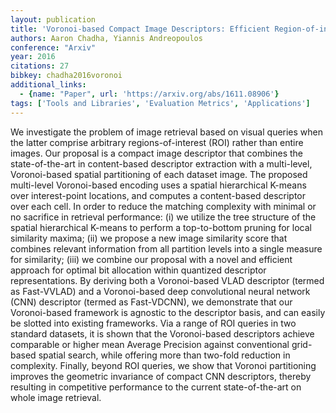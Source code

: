 ```yaml
---
layout: publication
title: 'Voronoi-based Compact Image Descriptors: Efficient Region-of-interest Retrieval With VLAD And Deep-learning-based Descriptors'
authors: Aaron Chadha, Yiannis Andreopoulos
conference: "Arxiv"
year: 2016
citations: 27
bibkey: chadha2016voronoi
additional_links:
  - {name: "Paper", url: 'https://arxiv.org/abs/1611.08906'}
tags: ['Tools and Libraries', 'Evaluation Metrics', 'Applications']
---
```

We investigate the problem of image retrieval based on visual queries when
the latter comprise arbitrary regions-of-interest (ROI) rather than entire
images. Our proposal is a compact image descriptor that combines the
state-of-the-art in content-based descriptor extraction with a multi-level,
Voronoi-based spatial partitioning of each dataset image. The proposed
multi-level Voronoi-based encoding uses a spatial hierarchical K-means over
interest-point locations, and computes a content-based descriptor over each
cell. In order to reduce the matching complexity with minimal or no sacrifice
in retrieval performance: (i) we utilize the tree structure of the spatial
hierarchical K-means to perform a top-to-bottom pruning for local similarity
maxima; (ii) we propose a new image similarity score that combines relevant
information from all partition levels into a single measure for similarity;
(iii) we combine our proposal with a novel and efficient approach for optimal
bit allocation within quantized descriptor representations. By deriving both a
Voronoi-based VLAD descriptor (termed as Fast-VVLAD) and a Voronoi-based deep
convolutional neural network (CNN) descriptor (termed as Fast-VDCNN), we
demonstrate that our Voronoi-based framework is agnostic to the descriptor
basis, and can easily be slotted into existing frameworks. Via a range of ROI
queries in two standard datasets, it is shown that the Voronoi-based
descriptors achieve comparable or higher mean Average Precision against
conventional grid-based spatial search, while offering more than two-fold
reduction in complexity. Finally, beyond ROI queries, we show that Voronoi
partitioning improves the geometric invariance of compact CNN descriptors,
thereby resulting in competitive performance to the current state-of-the-art on
whole image retrieval.
